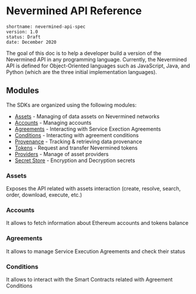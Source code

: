 # Nevermined API Reference

```
shortname: nevermined-api-spec
version: 1.0
status: Draft
date: December 2020
```

The goal of this doc is to help a developer build a version of the Nevermined API in any programming language.
Currently, the Nevermined API is defined for Object-Oriented languages such as JavaScript, Java, and Python (which are the three initial implementation languages).

## Modules

The SDKs are organized using the following modules:

* [Assets](Assets.md) - Managing of data assets on Nevermined networks
* [Accounts](Accounts.md) - Managing accounts
* [Agreements](Agreements.md) - Interacting with Service Exection Agreements
* [Conditions](Conditions.md) - Interacting with agreement conditions
* [Provenance](Provenance.md) - Tracking & retrieving data provenance
* [Tokens](Tokens.md) - Request and transfer Nevermined tokens
* [Providers](Providers.md) - Manage of asset providers
* [Secret Store](Secret-Store.md) - Encryption and Decryption secrets

### Assets

Exposes the API related with assets interaction (create, resolve, search, order, download, execute, etc.)

### Accounts

It allows to fetch information about Ethereum accounts and tokens balance

### Agreements

It allows to manage Service Execution Agreements and check their status

### Conditions

It allows to interact with the Smart Contracts related with Agreement Conditions
